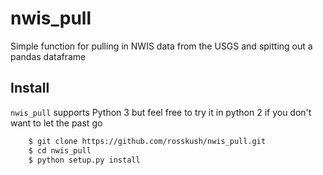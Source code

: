 # nwis_pull
Simple function for pulling in NWIS data from the USGS and spitting out a pandas dataframe

## Install

`nwis_pull` supports Python 3 but feel free to try it in python 2 if you don't want to let the past go

```bash
    $ git clone https://github.com/rosskush/nwis_pull.git
    $ cd nwis_pull
    $ python setup.py install
```
